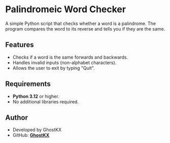 # Palindromeic Word Checker

A simple Python script that checks whether a word is a palindrome. The program compares the word to its reverse and tells you if they are the same.

## Features
- Checks if a word is the same forwards and backwards.
- Handles invalid inputs (non-alphabet characters).
- Allows the user to exit by typing "Quit".
  
## Requirements
- **Python 3.12** or higher.
- No additional libraries required.

## Author

- Developed by GhostKX
- GitHub: **[GhostKX](https://github.com/GhostKX/Palindromic-Words)**
